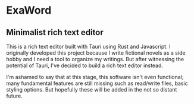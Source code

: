# ExaWord
## Minimalist rich text editor
This is a rich text editor built with Tauri using Rust and Javascript. I originally developed this project because I write fictional novels as a side hobby and I need a tool to organize my writings. But after witnessing the potential of Tauri, I've decided to build a rich text editor instead.

I'm ashamed to say that at this stage, this software isn't even functional; many fundamental features are still missing such as read/write files, basic styling options. But hopefully these will be added in the not so distant future.
